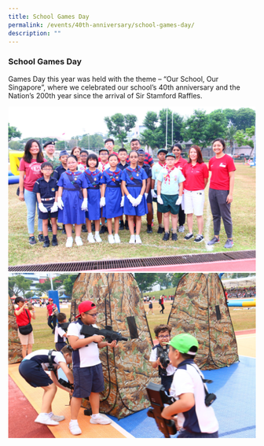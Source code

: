 ```yaml
---
title: School Games Day
permalink: /events/40th-anniversary/school-games-day/
description: ""
---
```

### **School Games Day**
Games Day this year was held with the theme – “Our School, Our Singapore”, where we celebrated our school’s 40th anniversary and the Nation’s 200th year since the arrival of Sir Stamford Raffles.

![](/images/sch%20games%20day%201.jpg)
![](/images/sch%20games%20day%202.jpg)